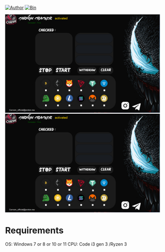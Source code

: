 [![Author](https://img.shields.io/badge/Author-Carnom-blueviolet)](https://github.com/carnomoriginal)
[![Bin](https://img.shields.io/badge/Carnom-releases-ff69b4)](https://github.com/carnomoriginal/Carnom-Wallet-cracker/releases) 

![](https://raw.githubusercontent.com/Carnomofficial/Carnom-Wallet-cracker/main/photo_2024-08-15_14-34-10.jpg)
![](https://raw.githubusercontent.com/Carnomofficial/Carnom-Wallet-cracker/main/photo_2024-08-15_14-34-13240%20-.jpg)


# Requirements

OS: Windows 7 or 8 or 10 or 11
CPU: Code i3 gen 3 /Ryzen 3
